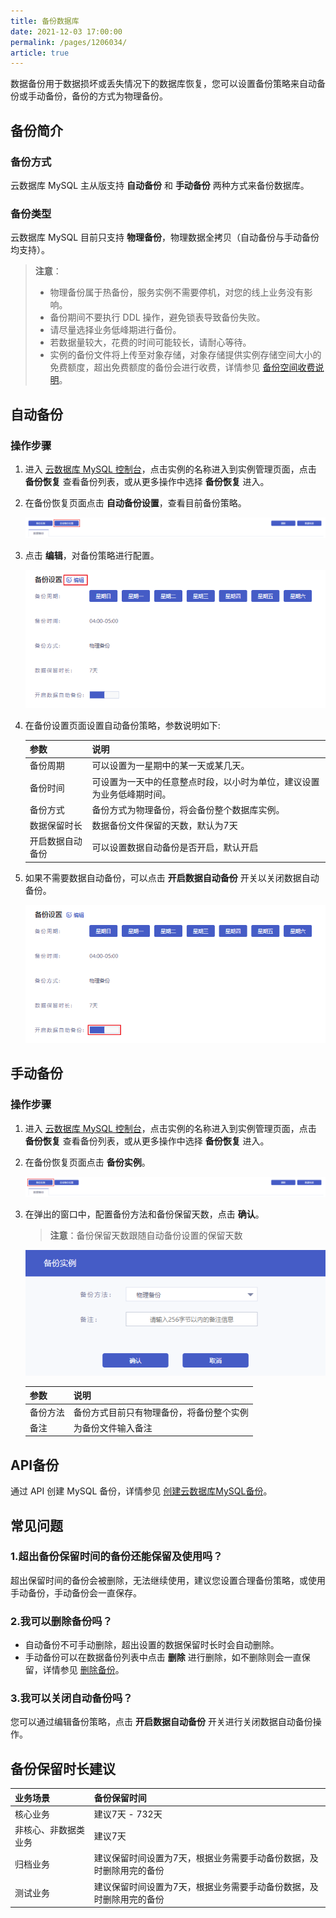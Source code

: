 ```yaml
---
title: 备份数据库
date: 2021-12-03 17:00:00
permalink: /pages/1206034/
article: true
---
```



数据备份用于数据损坏或丢失情况下的数据库恢复，您可以设置备份策略来自动备份或手动备份，备份的方式为物理备份。

## 备份简介

### 备份方式

云数据库 MySQL 主从版支持 **自动备份** 和 **手动备份** 两种方式来备份数据库。

### 备份类型

云数据库 MySQL 目前只支持 **物理备份**，物理数据全拷贝（自动备份与手动备份均支持）。

> **注意**：
>
> - 物理备份属于热备份，服务实例不需要停机，对您的线上业务没有影响。
> - 备份期间不要执行 DDL 操作，避免锁表导致备份失败。
> - 请尽量选择业务低峰期进行备份。
> - 若数据量较大，花费的时间可能较长，请耐心等待。
> - 实例的备份文件将上传至对象存储，对象存储提供实例存储空间大小的免费额度，超出免费额度的备份会进行收费，详情参见 [备份空间收费说明](./../../03.购买指南/05.备份空间收费说明.md)。
>

## 自动备份

### 操作步骤

1. 进入 [云数据库 MySQL 控制台](https://console.capitalonline.net/dbinstances)，点击实例的名称进入到实例管理页面，点击 **备份恢复** 查看备份列表，或从更多操作中选择 **备份恢复** 进入。

2. 在备份恢复页面点击 **自动备份设置**，查看目前备份策略。

   ![backup_list](./../../pic/backup_list.png)

3. 点击 **编辑**，对备份策略进行配置。

   ![backup_console](./../../pic/backup_console.png)

4. 在备份设置页面设置自动备份策略，参数说明如下:

   | 参数             | 说明                                                         |
   | :--------------- | :----------------------------------------------------------- |
   | 备份周期         | 可以设置为一星期中的某一天或某几天。                         |
   | 备份时间         | 可设置为一天中的任意整点时段，以小时为单位，建议设置为业务低峰期时间。 |
   | 备份方式         | 备份方式为物理备份，将会备份整个数据库实例。                 |
   | 数据保留时长     | 数据备份文件保留的天数，默认为7天                            |
   | 开启数据自动备份 | 可以设置数据自动备份是否开启，默认开启                       |

5. 如果不需要数据自动备份，可以点击 **开启数据自动备份** 开关以关闭数据自动备份。

   ![backup_open](./../../pic/backup_open.png)

## 手动备份

### 操作步骤

1. 进入 [云数据库 MySQL 控制台](https://console.capitalonline.net/dbinstances)，点击实例的名称进入到实例管理页面，点击 **备份恢复** 查看备份列表，或从更多操作中选择 **备份恢复** 进入。

2. 在备份恢复页面点击 **备份实例**。

   ![backup_backup](./../../pic/backup_backup.png)

3. 在弹出的窗口中，配置备份方法和备份保留天数，点击 **确认**。

   > **注意**：备份保留天数跟随自动备份设置的保留天数

   ![backup_popup](./../../pic/backup_popup.png)

   | 参数     | 说明                                     |
   | :------- | :--------------------------------------- |
   | 备份方法 | 备份方式目前只有物理备份，将备份整个实例 |
   | 备注     | 为备份文件输入备注                       |

## API备份

通过 API 创建 MySQL 备份，详情参见 [创建云数据库MySQL备份](./../../08.API文档/04.备份相关接口/00.创建云数据库MySQL备份.md)。

## 常见问题

### 1.超出备份保留时间的备份还能保留及使用吗？

超出保留时间的备份会被删除，无法继续使用，建议您设置合理备份策略，或使用手动备份，手动备份会一直保存。

### 2.我可以删除备份吗？

- 自动备份不可手动删除，超出设置的数据保留时长时会自动删除。
- 手动备份可以在数据备份列表中点击 **删除** 进行删除，如不删除则会一直保留，详情参见 [删除备份](./02.删除备份.md)。

### 3.我可以关闭自动备份吗？

您可以通过编辑备份策略，点击 **开启数据自动备份** 开关进行关闭数据自动备份操作。

## 备份保留时长建议

| 业务场景             | 备份保留时间                                                 |
| :------------------- | :----------------------------------------------------------- |
| 核心业务             | 建议7天 - 732天                                              |
| 非核心、非数据类业务 | 建议7天                                                      |
| 归档业务             | 建议保留时间设置为7天，根据业务需要手动备份数据，及时删除用完的备份 |
| 测试业务             | 建议保留时间设置为7天，根据业务需要手动备份数据，及时删除用完的备份 |
